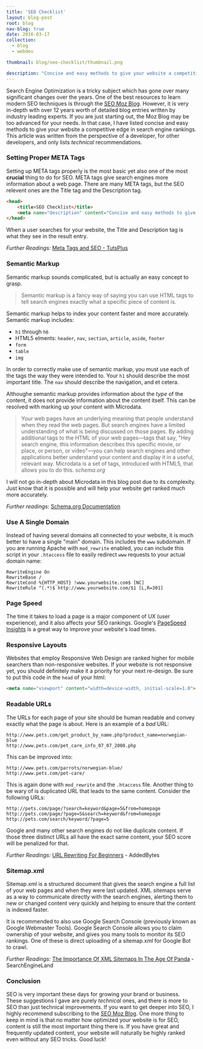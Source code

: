 ```yaml
---
title: 'SEO Checklist'
layout: blog-post
root: blog
nav-blog: true
date: 2016-03-17
collection:
  - blog
  - webdev

thumbnail: blog/seo-checklist/thumbnail.png

description: "Concise and easy methods to give your website a competitive edge in search engine rankings"
---
```


Search Engine Optimization is a tricky subject which has gone over many significant changes over the years. One of the best resources to learn modern SEO techniques is through the [SEO Moz Blog](https://moz.com/blog). However, it is very in-depth with over 12 years worth of detailed blog entries written by industry leading experts. If you are just starting out, the Moz Blog may be too advanced for your needs. In that case, I have listed concise and easy methods to give your website a competitive edge in search engine rankings. This article was written from the perspective of a developer, for other developers, and only lists *technical* recommendations.

### Setting Proper META Tags ###

Setting up META tags properly is the most basic yet also one of the most **crucial** thing to do for SEO. META tags give search engines more information about a web page. There are many META tags, but the SEO relevent ones are the Title tag and the Description tag.

```html
<head>
    <title>SEO Checklist</title>
    <meta name="description" content="Concise and easy methods to give your website a competitive edge in search engine rankings">
</head>
```

When a user searches for your website, the Title and Description tag is what they see in the result entry.

*Further Readings:* [Meta Tags and SEO - TutsPlus](http://webdesign.tutsplus.com/articles/meta-tags-and-seo--webdesign-9683)

### Semantic Markup ###

Semantic markup sounds complicated, but is actually an easy concept to grasp.

>Semantic markup is a fancy way of saying you can use HTML tags to tell search engines exactly what a specific piece of content is.

Semantic markup helps to index your content faster and more accurately. Semantic markup includes: 

* `h1` through `h6`
* HTML5 elments: `header`, `nav`, `section`, `article`, `aside`, `footer`
* `form`
* `table`
* `img`

In order to correctly make use of semantic markup, you must use each of the tags the way they were intended to. Your `h1` should describe the most important title. The `nav` should describe the navigation, and et cetera. 

Althoughe semantic markup provides information about the *type* of the content, it does not provide information about the content itself. This can be resolved with marking up your content with Microdata.

>Your web pages have an underlying meaning that people understand when they read the web pages. But search engines have a limited understanding of what is being discussed on those pages. By adding additional tags to the HTML of your web pages—tags that say, "Hey search engine, this information describes this specific movie, or place, or person, or video"—you can help search engines and other applications better understand your content and display it in a useful, relevant way. Microdata is a set of tags, introduced with HTML5, that allows you to do this.
><cite>schema.org</cite>

I will not go in-depth about Microdata in this blog post due to its complexity. Just know that it is possible and will help your website get ranked much more accurately.

*Further readings:* [Schema.org Documentation](http://schema.org/docs/gs.html)

### Use A Single Domain ###

Instead of having several domains all connected to your website, it is much better to have a single "main" domain. This includes the `www` subdomain. If you are running Apache with `mod_rewrite` enabled, you can include this script in your `.htaccess` file to easily redirect `www` requests to your actual domain name: 

```
RewriteEngine On
RewriteBase /
RewriteCond %{HTTP_HOST} !www.yourwebsite.com$ [NC]
RewriteRule ^(.*)$ http://www.yourwebsite.com/$1 [L,R=301] 
```

### Page Speed ###

The time it takes to load a page is a major component of UX (user experience), and it also affects your SEO rankings. Google's [PageSpeed Insights](https://developers.google.com/speed/pagespeed/insights/) is a great way to improve your website's load times.

### Responsive Layouts ###

Websites that employ Responsive Web Design are ranked higher for mobile searchers than non-responsive websites. If your website is not responsive yet, you should definitely  make it a priority for your next re-design. Be sure to put this code in the `head` of your html:

```html
<meta name="viewport" content="width=device-width, initial-scale=1.0">
```

### Readable URLs ###

The URLs for each page of your site should be human readable and convey exactly what the page is about. Here is an example of a *bad* URL:

```
http://www.pets.com/get_product_by_name.php?product_name=norwegian-blue
http://www.pets.com/pet_care_info_07_07_2008.php
```

This can be improved into:

```
http://www.pets.com/parrots/norwegian-blue/
http://www.pets.com/pet-care/
```

This is again done with `mod_rewrite` and the `.htaccess` file. Another thing to be wary of is duplicated URL that leads to the same content. Consider the following URLs:

```
http://pets.com/page/?search=keyword&page=5&from=homepage
http://pets.com/page/?page=5&search=keyword&from=homepage
http://pets.com/search/keyword/?page=5
```

Google and many other search engines do not like duplicate content. If those three distinct URLs all have the exact same content, your SEO score will be penalized for that.

*Further Readings:* [URL Rewriting For Beginners](https://www.addedbytes.com/articles/for-beginners/url-rewriting-for-beginners/) - AddedBytes

### Sitemap.xml ###

Sitemap.xml is a structured document that gives the search engine a full list of your web pages and when they were last updated. XML sitemaps serve as a way to communicate directly with the search engines, alerting them to new or changed content very quickly and helping to ensure that the content is indexed faster.

It is recommended to also use Google Search Console (previously known as Google Webmaster Tools). Google Search Console allows you to claim ownership of your website, and gives you many tools to monitor its SEO rankings. One of these is direct uploading of a sitemap.xml for Google Bot to crawl.

*Further Readings:* [The Importance Of XML Sitemaps In The Age Of Panda](http://searchengineland.com/importance-xml-sitemaps-age-panda-214952) - SearchEngineLand

### Conclusion ###

SEO is very important these days for growing your brand or business. These suggestions I gave are purely *technical* ones, and there is more to SEO than just technical improvements. If you want to get deeper into SEO, I highly recommend subscribing to the [SEO Moz Blog](https://moz.com/blog). One more thing to keep in mind is that no matter how optimized your website is for SEO, content is still the most important thing there is. If you have great and frequently updated content, your website will naturally be highly ranked even without any SEO tricks. Good luck!